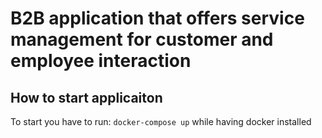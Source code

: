 # B2B application that offers service management for customer and employee interaction

## How to start applicaiton

To start you have to run: `docker-compose up` while having docker installed
